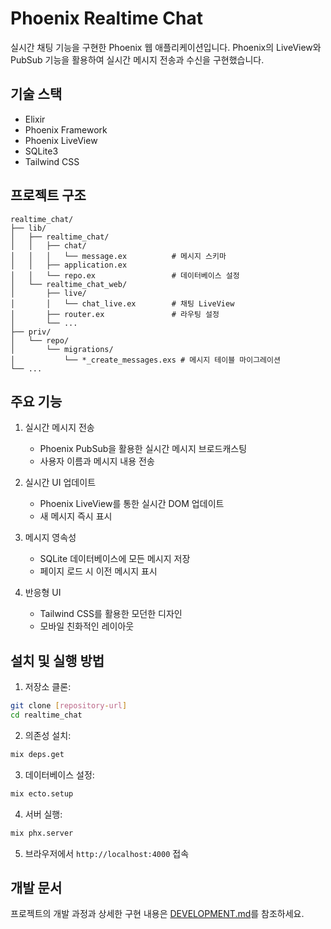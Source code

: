 # Phoenix Realtime Chat

실시간 채팅 기능을 구현한 Phoenix 웹 애플리케이션입니다. Phoenix의 LiveView와 PubSub 기능을 활용하여 실시간 메시지 전송과 수신을 구현했습니다.

## 기술 스택

- Elixir
- Phoenix Framework
- Phoenix LiveView
- SQLite3
- Tailwind CSS

## 프로젝트 구조

```
realtime_chat/
├── lib/
│   ├── realtime_chat/
│   │   ├── chat/
│   │   │   └── message.ex          # 메시지 스키마
│   │   ├── application.ex
│   │   └── repo.ex                 # 데이터베이스 설정
│   └── realtime_chat_web/
│       ├── live/
│       │   └── chat_live.ex        # 채팅 LiveView
│       ├── router.ex               # 라우팅 설정
│       └── ...
├── priv/
│   └── repo/
│       └── migrations/
│           └── *_create_messages.exs # 메시지 테이블 마이그레이션
└── ...
```

## 주요 기능

1. 실시간 메시지 전송
   - Phoenix PubSub을 활용한 실시간 메시지 브로드캐스팅
   - 사용자 이름과 메시지 내용 전송

2. 실시간 UI 업데이트
   - Phoenix LiveView를 통한 실시간 DOM 업데이트
   - 새 메시지 즉시 표시

3. 메시지 영속성
   - SQLite 데이터베이스에 모든 메시지 저장
   - 페이지 로드 시 이전 메시지 표시

4. 반응형 UI
   - Tailwind CSS를 활용한 모던한 디자인
   - 모바일 친화적인 레이아웃

## 설치 및 실행 방법

1. 저장소 클론:
```bash
git clone [repository-url]
cd realtime_chat
```

2. 의존성 설치:
```bash
mix deps.get
```

3. 데이터베이스 설정:
```bash
mix ecto.setup
```

4. 서버 실행:
```bash
mix phx.server
```

5. 브라우저에서 `http://localhost:4000` 접속

## 개발 문서

프로젝트의 개발 과정과 상세한 구현 내용은 [DEVELOPMENT.md](DEVELOPMENT.md)를 참조하세요.
